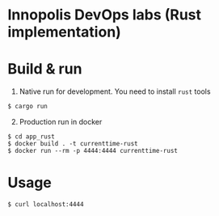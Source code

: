 Innopolis DevOps labs (Rust implementation)
===


# Build & run

1. Native run for development. You need to install `rust` tools
```bash
$ cargo run
```

2. Production run in docker

```
$ cd app_rust
$ docker build . -t currenttime-rust
$ docker run --rm -p 4444:4444 currenttime-rust
```

# Usage

```bash
$ curl localhost:4444
```

